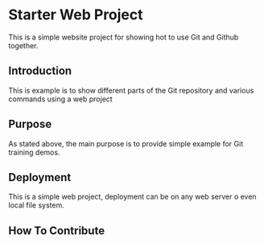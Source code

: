 # Starter Web Project
This is a simple website project for showing hot to use Git and Github together.

## Introduction
This is example is to show different parts of the Git repository and various commands using a web 
project
## Purpose
As stated above, the main purpose is to provide simple example for Git training demos.
## Deployment
This is a simple web project, deployment can be on any web server o even local file system.
## How To Contribute
